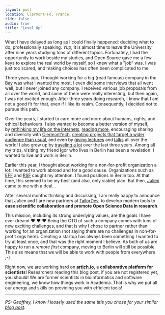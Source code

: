```yaml
---
layout: post
location: Clermont-Fd, France
tldr: false
audio: true
title: "Level Up"
---
```


What I have delayed as long as I could finally happened: deciding what to do,
professionally speaking. _Yup_, it is almost time to leave the University after
nine years studying tons of different topics. Fortunately, I had the
opportunity to work beside my studies, and Open Source gave me a few keys to
explore the real world by myself, so I knew what a "job" was. I was just too
scared, and making choices has often been complicated to me.

Three years ago, I thought working for a big (read famous) company in the Bay
was what I wanted the most. I even did some interviews that all went well, but
I never joined any company. I received various job proposals from all over the
world, and some of them were really interesting, but then again, I was not
excited enough. After three years doing research, I know that I am not a good
fit for that, even if I like its realm. Consequently, I decided not to pursue
this path.

Over the years, I started to care more and more about humans, rights, and
ethical behaviours. I also wanted to become a better version of myself,
by [rethinking my life on the
Internets](/2015/01/16/rethinking-my-life-on-the-internets/), [reading
more](/books/), encouraging sharing and diversity with
[Clermont'ech](http://clermontech.org/), [creating projects that target a wider
audience than usual](/2015/01/31/je-n-ai-rien-a-cacher/), and even by [giving
lectures](http://edu.williamdurand.fr) and [talks](/talks/) all over the world!
I also grew up by [traveling a lot](/trips/) over the last three years. Among
all my trips, visiting my friend Igor who lives in Berlin has been a
revelation:  I wanted to live and work in Berlin.

Earlier this year, I thought about working for a non-for-profit organization a
lot: I wanted to work abroad and for a good cause. Organizations such as
[EFF](https://www.eff.org/) and [RSF](https://en.rsf.org/) caught my attention.
I found positions in Berlin too. At that time, this seemed to be my best (and
also, only viable) plan. But then, [Julien](https://twitter.com/julienmaupetit)
came to me with a deal...

After several months thinking and discussing, I am really happy to announce
that Julien and I are now partners at [TailorDev](http://tailordev.fr/), to
develop modern tools to **ease scientific collaboration and promote Open Science
Data in research**.

This mission, including its strong underlying values, are the goals I have ever
dreamt &hearts; &hearts; &hearts; Being the CTO of such a company comes with
tons of new exciting challenges, and that is why I chose to partner rather than
working for an organization (not saying there are no challenges in
non-for-profit orgs here). Creating a startup has always been something I
wanted to try at least once, and that was the right moment I believe. As both
of us are happy to run  a _remote first_ company, moving to Berlin will still
be possible. This also means that we will be able to work with people from
everywhere ;-)

Right now, we are working hard on
[**artich.io**](https://artich.io/?pk_campaign=luwd), a **collaborative
platform for scientists**! Researchers reading this blog post, if you are not
registered yet, you should! We are former scientists in bioinformatics and
software engineering, we know how things work in Academia. That is why we put
all our energy and skills on providing you with efficient tools!

---

_PS: Geoffrey, I know I loosely used the same title you chose for your similar
[blog post](http://geoffrey.io/level-up.html)._
